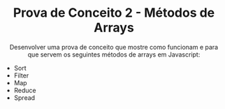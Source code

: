 
<h1 align="center">Prova de Conceito 2 -  Métodos de Arrays</h1>

<p align="center"> Desenvolver uma prova de conceito que mostre como funcionam e para que servem os seguintes métodos de arrays em Javascript:</p>
<ul align="left"> <li>Sort </li>
                    <li> Filter </li>
                    <li> Map </li>
                    <li> Reduce </li>
                    <li> Spread </li>

</ul>
